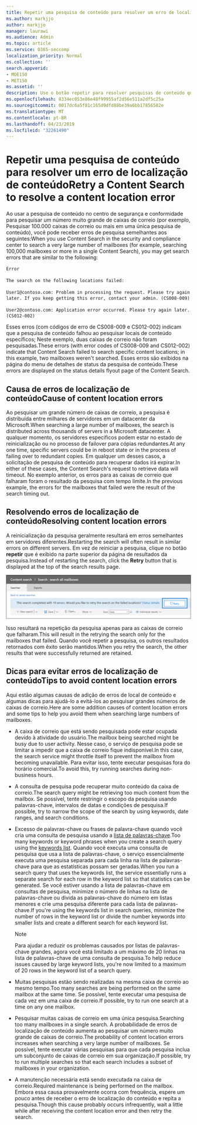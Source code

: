 ```yaml
---
title: Repetir uma pesquisa de conteúdo para resolver um erro de localização de conteúdo
ms.author: markjjo
author: markjjo
manager: laurawi
ms.audience: Admin
ms.topic: article
ms.service: O365-seccomp
localization_priority: Normal
ms.collection: ''
search.appverid:
- MOE150
- MET150
ms.assetid: ''
description: Use o botão repetir para resolver pesquisas de conteúdo que têm erros de local de conteúdo.
ms.openlocfilehash: 8334ec053e86e48f99955af2d56e511a2df5c25a
ms.sourcegitcommit: 0017dc6a5f81c165d9dfd88be39a6bb17856582e
ms.translationtype: MT
ms.contentlocale: pt-BR
ms.lasthandoff: 04/23/2019
ms.locfileid: "32261490"
---
```

# <a name="retry-a-content-search-to-resolve-a-content-location-error"></a><span data-ttu-id="e7637-103">Repetir uma pesquisa de conteúdo para resolver um erro de localização de conteúdo</span><span class="sxs-lookup"><span data-stu-id="e7637-103">Retry a Content Search to resolve a content location error</span></span>

<span data-ttu-id="e7637-104">Ao usar a pesquisa de conteúdo no centro de segurança e conformidade para pesquisar um número muito grande de caixas de correio (por exemplo, Pesquisar 100.000 caixas de correio ou mais em uma única pesquisa de conteúdo), você pode receber erros de pesquisa semelhantes aos seguintes:</span><span class="sxs-lookup"><span data-stu-id="e7637-104">When you use Content Search in the security and compliance center to search a very large number of mailboxes (for example, searching 100,000 mailboxes or more in a single Content Search), you may get search errors that are similar to the following:</span></span>

```
Error

The search on the following locations failed:

User1@contoso.com: Problem in processing the request. Please try again later. If you keep getting this error, contact your admin. (CS008-009)

User2@contoso.com: Application error occurred. Please try again later. (CS012-002)
```

<span data-ttu-id="e7637-105">Esses erros (com códigos de erro de CS008-009 e CS012-002) indicam que a pesquisa de conteúdo falhou ao pesquisar locais de conteúdo específicos; Neste exemplo, duas caixas de correio não foram pesquisadas.</span><span class="sxs-lookup"><span data-stu-id="e7637-105">These errors (with error codes of CS008-009 and CS012-002) indicate that Content Search failed to search specific content locations; in this example, two mailboxes weren't searched.</span></span> <span data-ttu-id="e7637-106">Esses erros são exibidos na página do menu de detalhes de status da pesquisa de conteúdo.</span><span class="sxs-lookup"><span data-stu-id="e7637-106">These errors are displayed on the status details flyout page of the Content Search.</span></span>

## <a name="cause-of-content-location-errors"></a><span data-ttu-id="e7637-107">Causa de erros de localização de conteúdo</span><span class="sxs-lookup"><span data-stu-id="e7637-107">Cause of content location errors</span></span>

<span data-ttu-id="e7637-108">Ao pesquisar um grande número de caixas de correio, a pesquisa é distribuída entre milhares de servidores em um datacenter da Microsoft.</span><span class="sxs-lookup"><span data-stu-id="e7637-108">When searching a large number of mailboxes, the search is distributed across thousands of servers in a Microsoft datacenter.</span></span> <span data-ttu-id="e7637-109">A qualquer momento, os servidores específicos podem estar no estado de reinicialização ou no processo de failover para cópias redundantes.</span><span class="sxs-lookup"><span data-stu-id="e7637-109">At any one time, specific servers could be in reboot state or in the process of failing over to redundant copies.</span></span> <span data-ttu-id="e7637-110">Em qualquer um desses casos, a solicitação de pesquisa de conteúdo para recuperar dados irá expirar.</span><span class="sxs-lookup"><span data-stu-id="e7637-110">In either of these cases, the Content Search's request to retrieve data will timeout.</span></span> <span data-ttu-id="e7637-111">No exemplo anterior, os erros para as caixas de correio que falharam foram o resultado da pesquisa com tempo limite.</span><span class="sxs-lookup"><span data-stu-id="e7637-111">In the previous example, the errors for the mailboxes that failed were the result of the search timing out.</span></span>

## <a name="resolving-content-location-errors"></a><span data-ttu-id="e7637-112">Resolvendo erros de localização de conteúdo</span><span class="sxs-lookup"><span data-stu-id="e7637-112">Resolving content location errors</span></span>

<span data-ttu-id="e7637-113">A reinicialização da pesquisa geralmente resultará em erros semelhantes em servidores diferentes.</span><span class="sxs-lookup"><span data-stu-id="e7637-113">Restarting the search will often result in similar errors on different servers.</span></span> <span data-ttu-id="e7637-114">Em vez de reiniciar a pesquisa, clique no botão **repetir** que é exibido na parte superior da página de resultados da pesquisa.</span><span class="sxs-lookup"><span data-stu-id="e7637-114">Instead of restarting the search, click the **Retry** button that is displayed at the top of the search results page.</span></span>

![Clique no botão repetir para resolver erros de localização de conteúdo](media/retrycontentsearch3.png)

<span data-ttu-id="e7637-116">Isso resultará na repetição da pesquisa apenas para as caixas de correio que falharam.</span><span class="sxs-lookup"><span data-stu-id="e7637-116">This will result in the retrying the search only for the mailboxes that failed.</span></span> <span data-ttu-id="e7637-117">Quando você repetir a pesquisa, os outros resultados retornados com êxito serão mantidos.</span><span class="sxs-lookup"><span data-stu-id="e7637-117">When you retry the search, the other results that were successfully returned are retained.</span></span>

## <a name="tips-to-avoid-content-location-errors"></a><span data-ttu-id="e7637-118">Dicas para evitar erros de localização de conteúdo</span><span class="sxs-lookup"><span data-stu-id="e7637-118">Tips to avoid content location errors</span></span>

<span data-ttu-id="e7637-119">Aqui estão algumas causas de adição de erros de local de conteúdo e algumas dicas para ajudá-lo a evitá-los ao pesquisar grandes números de caixas de correio.</span><span class="sxs-lookup"><span data-stu-id="e7637-119">Here are some addition causes of content location errors and some tips to help you avoid them when searching large numbers of mailboxes.</span></span>

- <span data-ttu-id="e7637-120">A caixa de correio que está sendo pesquisada pode estar ocupada devido à atividade do usuário.</span><span class="sxs-lookup"><span data-stu-id="e7637-120">The mailbox being searched might be busy due to user activity.</span></span> <span data-ttu-id="e7637-121">Nesse caso, o serviço de pesquisa pode se limitar a impedir que a caixa de correio fique indisponível.</span><span class="sxs-lookup"><span data-stu-id="e7637-121">In this case, the search service might throttle itself to prevent the mailbox from becoming unavailable.</span></span> <span data-ttu-id="e7637-122">Para evitar isso, tente executar pesquisas fora do horário comercial.</span><span class="sxs-lookup"><span data-stu-id="e7637-122">To avoid this, try running searches during non-business hours.</span></span>

- <span data-ttu-id="e7637-123">A consulta de pesquisa pode recuperar muito conteúdo da caixa de correio.</span><span class="sxs-lookup"><span data-stu-id="e7637-123">The search query might be retrieving too much content from the mailbox.</span></span> <span data-ttu-id="e7637-124">Se possível, tente restringir o escopo da pesquisa usando palavras-chave, intervalos de datas e condições de pesquisa.</span><span class="sxs-lookup"><span data-stu-id="e7637-124">If possible, try to narrow the scope of the search by using keywords, date ranges, and search conditions.</span></span>

- <span data-ttu-id="e7637-125">Excesso de palavras-chave ou frases de palavra-chave quando você cria uma consulta de pesquisa usando a [lista de palavras-chave](view-keyword-statistics-for-content-search.md#get-keyword-statistics-for-content-searches).</span><span class="sxs-lookup"><span data-stu-id="e7637-125">Too many keywords or keyword phrases when you create a search query using the [keywords list](view-keyword-statistics-for-content-search.md#get-keyword-statistics-for-content-searches).</span></span> <span data-ttu-id="e7637-126">Quando você executa uma consulta de pesquisa que usa a lista de palavras-chave, o serviço essencialmente executa uma pesquisa separada para cada linha na lista de palavras-chave para que as estatísticas possam ser geradas.</span><span class="sxs-lookup"><span data-stu-id="e7637-126">When you run a search query that uses the keywords list, the service essentially runs a separate search for each row in the keyword list so that statistics can be generated.</span></span> <span data-ttu-id="e7637-127">Se você estiver usando a lista de palavras-chave em consultas de pesquisa, minimize o número de linhas na lista de palavras-chave ou divida as palavras-chave do número em listas menores e crie uma pesquisa diferente para cada lista de palavras-chave.</span><span class="sxs-lookup"><span data-stu-id="e7637-127">If you're using the keywords list in search queries, minimize the number of rows in the keyword list or divide the number keywords into smaller lists and create a different search for each keyword list.</span></span>

  > [!NOTE]
  > <span data-ttu-id="e7637-128">Para ajudar a reduzir os problemas causados por listas de palavras-chave grandes, agora você está limitado a um máximo de 20 linhas na lista de palavras-chave de uma consulta de pesquisa.</span><span class="sxs-lookup"><span data-stu-id="e7637-128">To help reduce issues caused by large keyword lists, you're now limited to a maximum of 20 rows in the keyword list of a search query.</span></span>

- <span data-ttu-id="e7637-129">Muitas pesquisas estão sendo realizadas na mesma caixa de correio ao mesmo tempo.</span><span class="sxs-lookup"><span data-stu-id="e7637-129">Too many searches are being performed on the same mailbox at the same time.</span></span> <span data-ttu-id="e7637-130">Se possível, tente executar uma pesquisa de cada vez em uma caixa de correio.</span><span class="sxs-lookup"><span data-stu-id="e7637-130">If possible, try to run one search at a time on any one mailbox.</span></span>

- <span data-ttu-id="e7637-131">Pesquisar muitas caixas de correio em uma única pesquisa.</span><span class="sxs-lookup"><span data-stu-id="e7637-131">Searching too many mailboxes in a single search.</span></span> <span data-ttu-id="e7637-132">A probabilidade de erros de localização de conteúdo aumenta ao pesquisar um número muito grande de caixas de correio.</span><span class="sxs-lookup"><span data-stu-id="e7637-132">The probability of content location errors increases when searching a very large number of mailboxes.</span></span> <span data-ttu-id="e7637-133">Se possível, tente executar várias pesquisas para que cada pesquisa inclua um subconjunto de caixas de correio em sua organização.</span><span class="sxs-lookup"><span data-stu-id="e7637-133">If possible, try to run multiple searches so that each search includes a subset of  mailboxes in your organization.</span></span>

- <span data-ttu-id="e7637-134">A manutenção necessária está sendo executada na caixa de correio.</span><span class="sxs-lookup"><span data-stu-id="e7637-134">Required maintenance is being performed on the mailbox.</span></span> <span data-ttu-id="e7637-135">Embora essa causa provavelmente ocorra com frequência, espere um pouco antes de receber o erro de localização do conteúdo e repita a pesquisa.</span><span class="sxs-lookup"><span data-stu-id="e7637-135">Though this cause probably occurs infrequently, wait a little while after receiving the content location error and then retry the search.</span></span>
